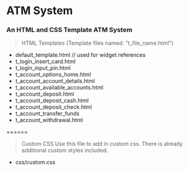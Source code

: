 # ATM System
### An HTML and CSS Template ATM System 

> HTML Templates (Template files named: "t_file_name.html")

+ default_template.html // used for widget references
+ t_login_insert_card.html
+ t_login_input_pin.html
+ t_account_options_home.html
+ t_account_account_details.html
+ t_account_available_accounts.html
+ t_account_deposit.html
+ t_account_deposit_cash.html
+ t_account_deposit_check.html
+ t_account_transfer_funds
+ t_account_withdrawal.html

======
> Custom CSS
Use this file to add in custom css. There is already additional custom styles included.

* css/custom.css

